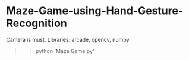# Maze-Game-using-Hand-Gesture-Recognition

Camera is must.
Libraries: arcade, opencv, numpy


>> python 'Maze Game.py'
